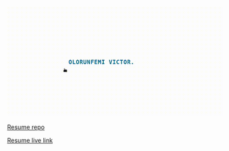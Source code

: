 ![Screenshot](gif/out.gif)

[Resume repo](https://github.com/clefayomide/hngStage2TaskResume)

[Resume live link](https://clefayomide.github.io/hngStage2TaskResume/)
